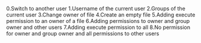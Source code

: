 0.Switch to another user
1.Username of the current user
2.Groups of the current user
3.Change owner of file
4.Create an empty file
5.Adding execute permission to an owner of a file
6.Adding permissions to owner and group owner and other users
7.Adding execute permission to all
8.No permission for owner and group owner and all permissions to other users
